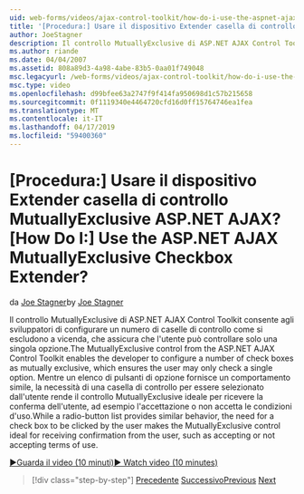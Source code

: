 ```yaml
---
uid: web-forms/videos/ajax-control-toolkit/how-do-i-use-the-aspnet-ajax-mutuallyexclusive-checkbox-extender
title: '[Procedura:] Usare il dispositivo Extender casella di controllo MutuallyExclusive ASP.NET AJAX? | Microsoft Docs'
author: JoeStagner
description: Il controllo MutuallyExclusive di ASP.NET AJAX Control Toolkit consente agli sviluppatori di configurare un numero di caselle di controllo come si escludono a vicenda, quali e...
ms.author: riande
ms.date: 04/04/2007
ms.assetid: 808a89d3-4a98-4abe-83b5-0aa01f749048
msc.legacyurl: /web-forms/videos/ajax-control-toolkit/how-do-i-use-the-aspnet-ajax-mutuallyexclusive-checkbox-extender
msc.type: video
ms.openlocfilehash: d99bfee63a2747f9f414fa950698d1c57b215658
ms.sourcegitcommit: 0f1119340e4464720cfd16d0ff15764746ea1fea
ms.translationtype: MT
ms.contentlocale: it-IT
ms.lasthandoff: 04/17/2019
ms.locfileid: "59400360"
---
```

# <a name="how-do-i-use-the-aspnet-ajax-mutuallyexclusive-checkbox-extender"></a><span data-ttu-id="dcbb4-104">[Procedura:] Usare il dispositivo Extender casella di controllo MutuallyExclusive ASP.NET AJAX?</span><span class="sxs-lookup"><span data-stu-id="dcbb4-104">[How Do I:] Use the ASP.NET AJAX MutuallyExclusive Checkbox Extender?</span></span>

<span data-ttu-id="dcbb4-105">da [Joe Stagner](https://github.com/JoeStagner)</span><span class="sxs-lookup"><span data-stu-id="dcbb4-105">by [Joe Stagner](https://github.com/JoeStagner)</span></span>

<span data-ttu-id="dcbb4-106">Il controllo MutuallyExclusive di ASP.NET AJAX Control Toolkit consente agli sviluppatori di configurare un numero di caselle di controllo come si escludono a vicenda, che assicura che l'utente può controllare solo una singola opzione.</span><span class="sxs-lookup"><span data-stu-id="dcbb4-106">The MutuallyExclusive control from the ASP.NET AJAX Control Toolkit enables the developer to configure a number of check boxes as mutually exclusive, which ensures the user may only check a single option.</span></span> <span data-ttu-id="dcbb4-107">Mentre un elenco di pulsanti di opzione fornisce un comportamento simile, la necessità di una casella di controllo per essere selezionato dall'utente rende il controllo MutuallyExclusive ideale per ricevere la conferma dell'utente, ad esempio l'accettazione o non accetta le condizioni d'uso.</span><span class="sxs-lookup"><span data-stu-id="dcbb4-107">While a radio-button list provides similar behavior, the need for a check box to be clicked by the user makes the MutuallyExclusive control ideal for receiving confirmation from the user, such as accepting or not accepting terms of use.</span></span>

[<span data-ttu-id="dcbb4-108">&#9654;Guarda il video (10 minuti)</span><span class="sxs-lookup"><span data-stu-id="dcbb4-108">&#9654; Watch video (10 minutes)</span></span>](https://channel9.msdn.com/Blogs/ASP-NET-Site-Videos/how-do-i-use-the-aspnet-ajax-mutuallyexclusive-checkbox-extender)

> [!div class="step-by-step"]
> <span data-ttu-id="dcbb4-109">[Precedente](how-do-i-use-the-aspnet-ajax-maskededit-controls.md)
> [Successivo](how-do-i-use-the-aspnet-ajax-nobot-control.md)</span><span class="sxs-lookup"><span data-stu-id="dcbb4-109">[Previous](how-do-i-use-the-aspnet-ajax-maskededit-controls.md)
[Next](how-do-i-use-the-aspnet-ajax-nobot-control.md)</span></span>

